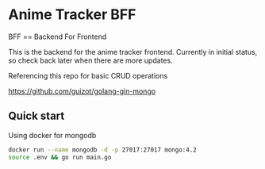 # Anime Tracker BFF

BFF == Backend For Frontend

This is the backend for the anime tracker frontend. Currently in initial status, so check back later when there are more updates.

Referencing this repo for basic CRUD operations

https://github.com/guizot/golang-gin-mongo

## Quick start

Using docker for mongodb

```bash
docker run --name mongodb -d -p 27017:27017 mongo:4.2
source .env && go run main.go
```
